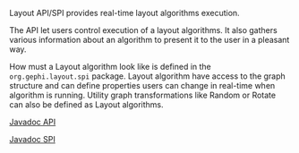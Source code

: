 Layout API/SPI provides real-time layout algorithms execution.

The API let users control execution of a layout algorithms. It also gathers various information about an algorithm to present it to the user in a pleasant way.

How must a Layout algorithm look like is defined in the `org.gephi.layout.spi` package. Layout algorithm have access to the graph structure and can define properties users can change in real-time when algorithm is running. Utility graph transformations like Random or Rotate can also be defined as Layout algorithms.

[Javadoc API](http://gephi.org/docs/api/org/gephi/layout/api/package-summary.html)

[Javadoc SPI](http://gephi.org/docs/api/org/gephi/layout/spi/package-summary.html)